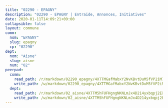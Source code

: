 ```yaml
---
title: "02290 - EPAGNY"
description: "02290 - EPAGNY | Entraide, Annonces, Initiatives"
date: 2020-01-11T14:09:21+09:00
collapsible: false
layout: commune
comm:
  nom: "EPAGNY"
  slug: epagny
  cp: "02290"
dept:
  nom: "Aisne"
  slug: aisne
  num: "02"
peerpad:
  comm:
    read_path: /r/markdown/02290_epagny/4XTTMGafMabxY2NvKBvtDuM5fVP2iM7tiqcMd9u48XCbx8Jvc
    write_path: /w/markdown/02290_epagny/4XTTMGafMabxY2NvKBvtDuM5fVP2iM7tiqcMd9u48XCbx8Jvc-K3TgUBfwPTZiiUVQXrdnpnon3dTHMwbwjD7nf5wbdKmMcSZAzneQi7Dv8AQ5TZ2sghvAx6tmxcPnDwcQiRsEwFNLkfW6G9eg5yRL8yDFjEbqjsteQp8ko3hM9rxYqULBMGRkTcMW
  dept:
    read_path: /r/markdown/02_aisne/4XTTM5hFUFHgngNKNLmJx4D214yxbqpj2EXK5CBjZ5LZF3zAf
    write_path: /w/markdown/02_aisne/4XTTM5hFUFHgngNKNLmJx4D214yxbqpj2EXK5CBjZ5LZF3zAf-K3TgUfAP6D753WPagZBnpcFgyCUpnZXNhrQsKU6J8qon6wxmFCHD5kB3GMzCYyJmAGHN58p9qgKDhnEgSAuHEK3wjVXSJoUkHyn6Vb7T2aNZ2y6ez5BMkQCEQxoUkfyK9J3TXU3M
---
```


